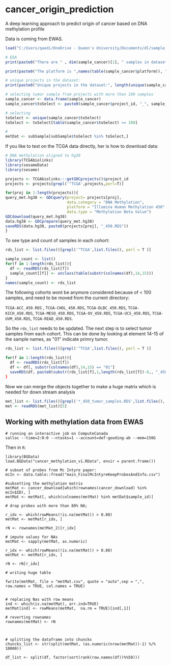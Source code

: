 # cancer_origin_prediction
A deep learning approach to predict origin of cancer based on DNA methylation profile 

Data is coming from EWAS.

```R
load("C:/Users/qaedi/OneDrive - Queen's University/Documents/dl/sample_cancer.RData")

# EDA
print(paste0("There are " , dim(sample_cancer)[1], " samples in dataset with ", dim(sample_cancer)[2], " features." ))

print(paste0("The platform is ",names(table(sample_cancer$platform)), " used to assess ", table(sample_cancer$platform), " samples."))

# unique projects in the dataset:
print(paste0("Unique projects in the dataset:", length(unique(sample_cancer$project_id))))

# selecting tumor sample from projects with more than 100 samples
sample_cancer <- data.frame(sample_cancer)
sample_cancer$toSelect <- paste0(sample_cancer$project_id, "_", sample_cancer$sample_type)

# selecting
toSelect <- unique(sample_cancer$toSelect)
toSelect <- toSelect[table(sample_cancer$toSelect) >= 100]

#
metDat <- subSample[subSample$toSelect %in% toSelect,]

```
If you like to test on the TCGA data directly, her is how to download data:

```R
# DNA methylation aligned to hg38
library(TCGAbiolinks)
library(sesameData)
library(sesame)

projects <- TCGAbiolinks:::getGDCprojects()$project_id
projects <- projects[grepl('^TCGA',projects,perl=T)]

for(proj in 1:length(projects)){
query_met.hg38 <- GDCquery(project= projects[proj], 
                           data.category = "DNA Methylation",
                           platform = "Illumina Human Methylation 450",
                           data.type = "Methylation Beta Value")
GDCdownload(query_met.hg38)
data.hg38 <- GDCprepare(query_met.hg38)
saveRDS(data.hg38, paste0(projects[proj], "_450.RDS"))
}
```
To see type and count of samples in each cohort:

```R
rds_list <- list.files()[grepl('^TCGA',list.files(), perl = T )]

sample_count <- list()
for(f in 1:length(rds_list)){
  df <- readRDS(rds_list[f])
  sample_count[[f]] <- unclass(table(substr(colnames(df),14,15)))
}
names(sample_count) <- rds_list

```
The following cohorts wont be anymore considered because of < 100 samples, and need to be moved from the current directory:

`TCGA-ACC_450.RDS` , `TCGA-CHOL_450.RDS`, `TCGA-DLBC_450.RDS`, `TCGA-KICH_450.RDS`, `TCGA-MESO_450.RDS`, `TCGA-OV_450.RDS`, `TCGA-UCS_450.RDS`, `TCGA-UVM_450.RDS`, `TCGA-READ_450.RDS`. 

So the `rds_list` needs to be updated. The next step is to select tumor samples from each cohort. This can be done by looking at element 14-15 of the sample names, as "01" indicate primry tumor. 

```R
rds_list <- list.files()[grepl('^TCGA',list.files(), perl = T )]

for(f in 1:length(rds_list)){
  df <- readRDS(rds_list[f])
  df <- df[, substr(colnames(df),14,15) == "01"]
  saveRDS(df, paste0(substr(rds_list[f],1,length(rds_list[f])-8,, "_450_tumor_samples.RDS"))
}
```
Now we can merge the objects together to make a huge matrix which is needed for down stream analysis

```R
met_list <- list.files()[grepl('*_450_tumor_samples.RDS',list.files(), perl = T )]
met <- readRDS(met_list)[5]

```

## Working with methylation data from EWAS

```shell 
# running an interactive job on ComputeCanada
salloc --time=2:0:0 --ntasks=1 --account=def-gooding-ab --mem=150G
```

Then in ```R```:

```
library(BGData)
load.BGData("cancer_methylation_v1.RData", envir = parent.frame())

# subset of probes from Mc Intyre paper:
mcIn <- data.table::fread("main_FinalMcIntyreKeepProbesAndInfo.csv")

#subsetting the methylation matrix
metMat <- cancer_download[which(rownames(cancer_download) %in% mcIn$ID), ]
metMat <- metMat[, which(colnames(metMat) %in% metDat$sample_id)]

# drop probes with more than 80% NA;

r_idx <- which(rowMeans(!is.na(metMat)) > 0.80)
metMat <- metMat[r_idx, ]

rN <- rownames(metMat_2)[r_idx]

# impute values for NAs
metMat <- sapply(metMat, as.numeric)

r_idx <- which(rowMeans(!is.na(metMat)) > 0.80)
metMat <- metMat[r_idx, ]

rN <- rN[r_idx]

# writing huge table

fwrite(metMat, file = "metMat.csv", quote = "auto",sep = ",",  row.names = TRUE, col.names = TRUE)


# replacing Nas with row means
ind <- which(is.na(metMat), arr.ind=TRUE)
metMat[ind] <- rowMeans(metMat,  na.rm = TRUE)[ind[,1]]

# reverting rownames
rownames(metMat) <- rN



# splitting the dataframe into chuncks
chuncks_list <- str(split(metMat, (as.numeric(nrow(metMat))-1) %/% 10000))

df_list <- split(df, factor(sort(rank(row.names(df))%%50)))